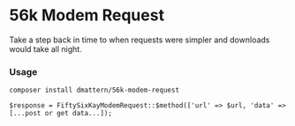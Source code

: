 # 56k Modem Request

Take a step back in time to when requests were simpler and downloads would take all night.

### Usage
`composer install dmattern/56k-modem-request`

`$response = FiftySixKayModemRequest::$method(['url' => $url, 'data' => [...post or get data...]);`
